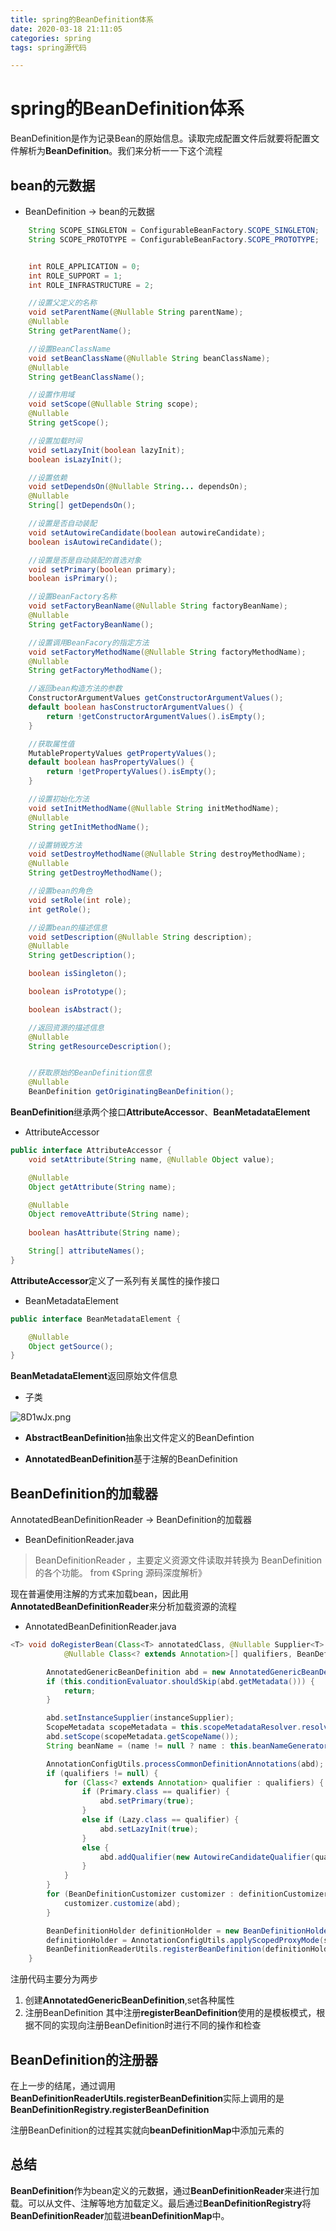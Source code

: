 ```yaml
---
title: spring的BeanDefinition体系
date: 2020-03-18 21:11:05
categories: spring
tags: spring源代码

---
```

# spring的BeanDefinition体系

BeanDefinition是作为记录Bean的原始信息。读取完成配置文件后就要将配置文件解析为**BeanDefinition**。我们来分析一一下这个流程

## bean的元数据

- BeanDefinition -> bean的元数据
```java
    String SCOPE_SINGLETON = ConfigurableBeanFactory.SCOPE_SINGLETON;
    String SCOPE_PROTOTYPE = ConfigurableBeanFactory.SCOPE_PROTOTYPE;


    int ROLE_APPLICATION = 0;
    int ROLE_SUPPORT = 1;
    int ROLE_INFRASTRUCTURE = 2;

    //设置父定义的名称
    void setParentName(@Nullable String parentName);
    @Nullable
    String getParentName();

    //设置BeanClassName
    void setBeanClassName(@Nullable String beanClassName);
    @Nullable
    String getBeanClassName();

    //设置作用域
    void setScope(@Nullable String scope);
    @Nullable
    String getScope();

    //设置加载时间
    void setLazyInit(boolean lazyInit);
    boolean isLazyInit();

    //设置依赖
    void setDependsOn(@Nullable String... dependsOn);
    @Nullable
    String[] getDependsOn();

    //设置是否自动装配
    void setAutowireCandidate(boolean autowireCandidate);
    boolean isAutowireCandidate();

    //设置是否是自动装配的首选对象
    void setPrimary(boolean primary);
    boolean isPrimary();

    //设置BeanFactory名称
    void setFactoryBeanName(@Nullable String factoryBeanName);
    @Nullable
    String getFactoryBeanName();

    //设置调用BeanFacory的指定方法
    void setFactoryMethodName(@Nullable String factoryMethodName);
    @Nullable
    String getFactoryMethodName();

    //返回bean构造方法的参数
    ConstructorArgumentValues getConstructorArgumentValues();
    default boolean hasConstructorArgumentValues() {
        return !getConstructorArgumentValues().isEmpty();
    }

    //获取属性值
    MutablePropertyValues getPropertyValues();
    default boolean hasPropertyValues() {
        return !getPropertyValues().isEmpty();
    }

    //设置初始化方法
    void setInitMethodName(@Nullable String initMethodName);
    @Nullable
    String getInitMethodName();

    //设置销毁方法
    void setDestroyMethodName(@Nullable String destroyMethodName);
    @Nullable
    String getDestroyMethodName();

    //设置bean的角色
    void setRole(int role);
    int getRole();

    //设置bean的描述信息
    void setDescription(@Nullable String description);
    @Nullable
    String getDescription();

    boolean isSingleton();

    boolean isPrototype();

    boolean isAbstract();

    //返回资源的描述信息
    @Nullable
    String getResourceDescription();


    //获取原始的BeanDefinition信息
    @Nullable
    BeanDefinition getOriginatingBeanDefinition();

```

**BeanDefinition**继承两个接口**AttributeAccessor**、**BeanMetadataElement**

- AttributeAccessor

```java
public interface AttributeAccessor {
	void setAttribute(String name, @Nullable Object value);

	@Nullable
	Object getAttribute(String name);

	@Nullable
	Object removeAttribute(String name);
	
	boolean hasAttribute(String name);

	String[] attributeNames();
}
```
**AttributeAccessor**定义了一系列有关属性的操作接口

- BeanMetadataElement

```java
public interface BeanMetadataElement {

	@Nullable
	Object getSource();
}
```
**BeanMetadataElement**返回原始文件信息

- 子类

![8D1wJx.png](https://s1.ax1x.com/2020/03/18/8D1wJx.png)

- **AbstractBeanDefinition**抽象出文件定义的BeanDefintion

- **AnnotatedBeanDefinition**基于注解的BeanDefinition


## BeanDefinition的加载器

AnnotatedBeanDefinitionReader -> BeanDefinition的加载器


- BeanDefinitionReader.java

> BeanDefinitionReader ，主要定义资源文件读取并转换为 BeanDefinition 的各个功能。 from 《Spring 源码深度解析》

现在普遍使用注解的方式来加载bean，因此用**AnnotatedBeanDefinitionReader**来分析加载资源的流程

- AnnotatedBeanDefinitionReader.java
```java
<T> void doRegisterBean(Class<T> annotatedClass, @Nullable Supplier<T> instanceSupplier, @Nullable String name,
			@Nullable Class<? extends Annotation>[] qualifiers, BeanDefinitionCustomizer... definitionCustomizers) {

		AnnotatedGenericBeanDefinition abd = new AnnotatedGenericBeanDefinition(annotatedClass);
		if (this.conditionEvaluator.shouldSkip(abd.getMetadata())) {
			return;
		}

		abd.setInstanceSupplier(instanceSupplier);
		ScopeMetadata scopeMetadata = this.scopeMetadataResolver.resolveScopeMetadata(abd);
		abd.setScope(scopeMetadata.getScopeName());
		String beanName = (name != null ? name : this.beanNameGenerator.generateBeanName(abd, this.registry));

		AnnotationConfigUtils.processCommonDefinitionAnnotations(abd);
		if (qualifiers != null) {
			for (Class<? extends Annotation> qualifier : qualifiers) {
				if (Primary.class == qualifier) {
					abd.setPrimary(true);
				}
				else if (Lazy.class == qualifier) {
					abd.setLazyInit(true);
				}
				else {
					abd.addQualifier(new AutowireCandidateQualifier(qualifier));
				}
			}
		}
		for (BeanDefinitionCustomizer customizer : definitionCustomizers) {
			customizer.customize(abd);
		}

		BeanDefinitionHolder definitionHolder = new BeanDefinitionHolder(abd, beanName);
		definitionHolder = AnnotationConfigUtils.applyScopedProxyMode(scopeMetadata, definitionHolder, this.registry);
		BeanDefinitionReaderUtils.registerBeanDefinition(definitionHolder, this.registry);
	}
```
注册代码主要分为两步
1. 创建**AnnotatedGenericBeanDefinition**,set各种属性
2. 注册BeanDefinition
其中注册**registerBeanDefinition**使用的是模板模式，根据不同的实现向注册BeanDefinition时进行不同的操作和检查


## BeanDefinition的注册器
在上一步的结尾，通过调用**BeanDefinitionReaderUtils.registerBeanDefinition**实际上调用的是**BeanDefinitionRegistry.registerBeanDefinition**

注册BeanDefinition的过程其实就向**beanDefinitionMap**中添加元素的




## 总结

**BeanDefinition**作为bean定义的元数据，通过**BeanDefinitionReader**来进行加载。可以从文件、注解等地方加载定义。最后通过**BeanDefinitionRegistry**将**BeanDefinitionReader**加载进**beanDefinitionMap**中。


